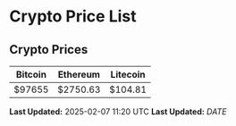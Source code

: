 # Crypto Price List

## Crypto Prices
| Bitcoin | Ethereum | Litecoin |
| ------- | -------- | -------- |
| $97655 | $2750.63 | $104.81 |
**Last Updated:** 2025-02-07 11:20 UTC
**Last Updated:** $DATE$
